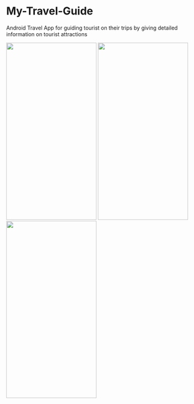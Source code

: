 # My-Travel-Guide
Android Travel App for guiding tourist on their trips by giving detailed information on tourist attractions
<p float="left">
  <img src="https://user-images.githubusercontent.com/42293856/64340383-efd5d080-cfdd-11e9-9d2f-fa2d41832f75.png" width="240" height="470"> 
  
 <img src="https://user-images.githubusercontent.com/42293856/64340449-1e53ab80-cfde-11e9-91af-7888eb883e65.png" width="240" height="470">
 
  <img src="https://user-images.githubusercontent.com/42293856/64340476-2f042180-cfde-11e9-9eb6-7ca049420187.png" width="240" height="470">
</p>

